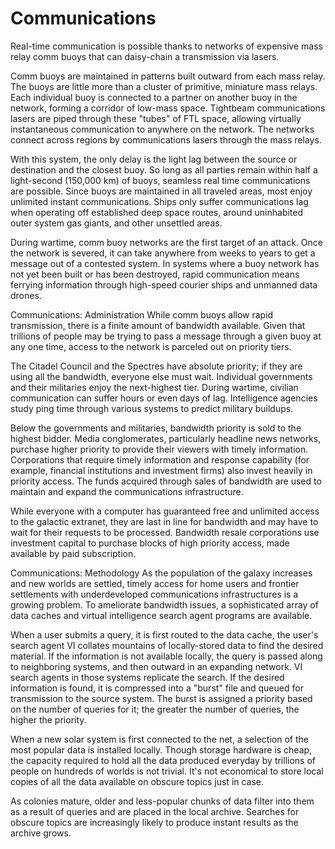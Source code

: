 # Communications
Real-time communication is possible thanks to networks of expensive mass relay comm buoys that can daisy-chain a transmission via lasers.

Comm buoys are maintained in patterns built outward from each mass relay. The buoys are little more than a cluster of primitive, miniature mass relays. Each individual buoy is connected to a partner on another buoy in the network, forming a corridor of low-mass space. Tightbeam communications lasers are piped through these "tubes" of FTL space, allowing virtually instantaneous communication to anywhere on the network. The networks connect across regions by communications lasers through the mass relays.

With this system, the only delay is the light lag between the source or destination and the closest buoy. So long as all parties remain within half a light-second (150,000 km) of buoys, seamless real time communications are possible. Since buoys are maintained in all traveled areas, most enjoy unlimited instant communications. Ships only suffer communications lag when operating off established deep space routes, around uninhabited outer system gas giants, and other unsettled areas.

During wartime, comm buoy networks are the first target of an attack. Once the network is severed, it can take anywhere from weeks to years to get a message out of a contested system. In systems where a buoy network has not yet been built or has been destroyed, rapid communication means ferrying information through high-speed courier ships and unmanned data drones.

Communications: Administration
While comm buoys allow rapid transmission, there is a finite amount of bandwidth available. Given that trillions of people may be trying to pass a message through a given buoy at any one time, access to the network is parceled out on priority tiers.

The Citadel Council and the Spectres have absolute priority; if they are using all the bandwidth, everyone else must wait. Individual governments and their militaries enjoy the next-highest tier. During wartime, civilian communication can suffer hours or even days of lag. Intelligence agencies study ping time through various systems to predict military buildups.

Below the governments and militaries, bandwidth priority is sold to the highest bidder. Media conglomerates, particularly headline news networks, purchase higher priority to provide their viewers with timely information. Corporations that require timely information and response capability (for example, financial institutions and investment firms) also invest heavily in priority access. The funds acquired through sales of bandwidth are used to maintain and expand the communications infrastructure.

While everyone with a computer has guaranteed free and unlimited access to the galactic extranet, they are last in line for bandwidth and may have to wait for their requests to be processed. Bandwidth resale corporations use investment capital to purchase blocks of high priority access, made available by paid subscription.

Communications: Methodology
As the population of the galaxy increases and new worlds are settled, timely access for home users and frontier settlements with underdeveloped communications infrastructures is a growing problem. To ameliorate bandwidth issues, a sophisticated array of data caches and virtual intelligence search agent programs are available.

When a user submits a query, it is first routed to the data cache, the user's search agent VI collates mountains of locally-stored data to find the desired material. If the information is not available locally, the query is passed along to neighboring systems, and then outward in an expanding network. VI search agents in those systems replicate the search. If the desired information is found, it is compressed into a "burst" file and queued for transmission to the source system. The burst is assigned a priority based on the number of queries for it; the greater the number of queries, the higher the priority.

When a new solar system is first connected to the net, a selection of the most popular data is installed locally. Though storage hardware is cheap, the capacity required to hold all the data produced everyday by trillions of people on hundreds of worlds is not trivial. It's not economical to store local copies of all the data available on obscure topics just in case.

As colonies mature, older and less-popular chunks of data filter into them as a result of queries and are placed in the local archive. Searches for obscure topics are increasingly likely to produce instant results as the archive grows.